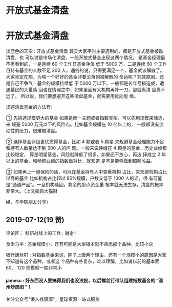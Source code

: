 # 开放式基金清盘

# 开放式基金清盘

淡蓝色的天空 : 开放式基金清盘 其实大家平时主要遇到的，都是开放式基金被动清盘，也 可以说是市场化清盘。一般开放式基金出现这两个情况， 是基金经理最不愿看到的，一是连续 60 个工作日基金净值 低于 5000 万，二是连续 60 个工作日持有基金的人数不足 200 人。通俗的说，只需要满足一个，基金就该解散了。 大家肯定在想，为啥一个好好的基金非要沦落到被解散的 命运呢？究其原因，还是自己不争气！基金的规模持续低 于 5000 万以下，一般都是长年亏损造成，遭遇基民的大量赎 回也在情理之中，如果里面有大机构再补一刀，那就离清 盘真不远了。 所以说，我们要想避开这些清盘基金，就需要用反向思 维。

规避清盘基金的方法有:

① 先挑选规模更大的基金 如果是同一主题或者指数类型，可以先用规模来筛选，来 规避 5000 万元以下的风险点。比如基金规模在 10 亿以上的， 一般都没有流动性的压力，很难被清盘。

② 选择基金评级更优质得基金，比如 4 颗或者 5 颗星 来规避基金经理能力不足和持有人数量达不到 200 人的问 题。一般来说评级在 4 颗星的基金，历史业绩都比较稳定， 算是明星基金，风险就降低了很多。如果还不放心，再选 择成立 2 年以上的基金，和参照业绩的指数做对比，就知道 是不是能够做到超额收益。

③ 如果再上一道保险的话，可以在基金持有人中查看机构 占比，来规避机构占比过高的基金 比如机构占比超过 95%规模，户数又低于 1000 人的话，很 有可能是“通道产品”。一旦机构赎回，剩余的那点资金量 根本就无法生存，清盘的概率非常大。（上文摘自大猫财

经，与学院朋友分享）

## 2019-07-12(19 赞)

评论区： 科研战线上的工兵 : 谢谢！

食米马伞 : 基金规模小，还有可能是大家根本就不熟悉那个品种，比较小众

银行螺丝钉 : 对指数基金来说，除了上面两个理由，还有一个规模小的原因是大家不知道有这个品种，或者这 个品种有些复杂，难以理解。比如说以前的基本面 60、 120 规模就一度非常小

#### jamesc : 好东西没人要搞得我们也没法投，以后螺丝钉带队组建指数基金的 “温州炒房团 ”！

关注公众号"懒人找资源"，星球资源一站式服务